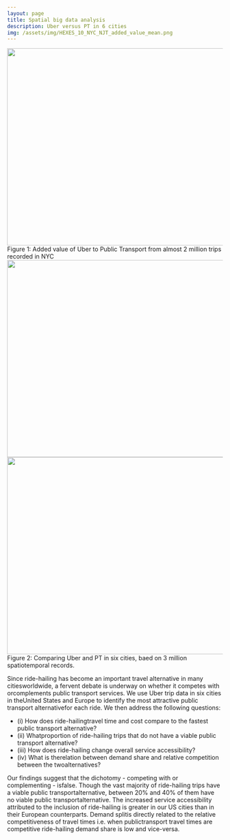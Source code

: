```yaml
---
layout: page
title: Spatial big data analysis
description: Uber versus PT in 6 cities
img: /assets/img/HEXES_10_NYC_NJT_added_value_mean.png
---
```



<center><img src="{{ site.baseurl }}/assets/img/HEXES_10_NYC_NJT_added_value_mean.png" height="460" width="630"></center>
<div class="col three caption">
    Figure 1: Added value of Uber to Public Transport from almost 2 million trips recorded in NYC
</div>


<center><img src="{{ site.baseurl }}/assets/img/Collage_EU_9.png" height="460" width="630"></center>
<center><img src="{{ site.baseurl }}/assets/img/Collage_US_9.png" height="460" width="630"></center>
<div class="col three caption">
    Figure 2: Comparing Uber and PT in six cities, baed on 3 million spatiotemporal records. 
</div>

Since   ride-hailing   has   become   an   important   travel   alternative   in   many   citiesworldwide,   a   fervent   debate   is   underway   on   whether   it   competes   with   orcomplements public transport  services. We use Uber trip data in six cities in  theUnited States and Europe to identify the most attractive public transport alternativefor  each   ride.  We   then   address  the   following  questions:  
* (i) How  does  ride-hailingtravel time and cost compare to the fastest public transport alternative?
* (ii) Whatproportion of ride-hailing trips that do not have a viable public transport alternative?
* (iii)   How   does     ride-hailing   change   overall   service   accessibility?  
* (iv)   What   is   therelation   between   demand   share   and   relative   competition   between   the   twoalternatives?

Our findings suggest that  the  dichotomy  -  competing  with  or  complementing  - isfalse. Though the vast majority of ride-hailing trips have a viable public transportalternative,   between   20%   and   40%   of   them   have   no   viable   public   transportalternative.  The   increased  service   accessibility attributed   to  the   inclusion  of  ride-hailing is greater in our US cities than in their European counterparts. Demand splitis directly related to the relative competitiveness of travel times i.e. when publictransport  travel times are competitive ride-hailing demand share  is low and vice-versa.
